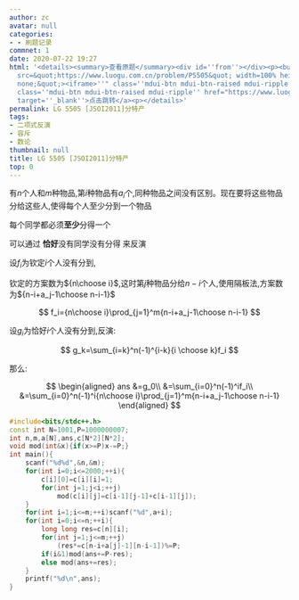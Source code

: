 ```yaml
---
author: zc
avatar: null
categories:
- - 刷题记录
commnet: 1
date: 2020-07-22 19:27
html: '<details><summary>查看原题</summary><div id=''from''></div><p><button onclick="document.getElementById(''from'').innerHTML=''<iframe
  src=&quot;https://www.luogu.com.cn/problem/P5505&quot; width=100% height=800px style=&quot;border:
  none;&quot;><iframe>''" class=''mdui-btn mdui-btn-raised mdui-ripple''>点击加载</button><a
  class=''mdui-btn mdui-btn-raised mdui-ripple'' href="https://www.luogu.com.cn/problem/P5505"
  target=''_blank''>点击跳转</a><p></details>'
permalink: LG 5505 [JSOI2011]分特产
tags:
- 二项式反演
- 容斥
- 数论
thumbnail: null
title: LG 5505 [JSOI2011]分特产
top: 0
---
```

有$n$个人和$m$种物品,第$i$种物品有$a_i$个,同种物品之间没有区别。现在要将这些物品分给这些人,使得每个人至少分到一个物品

每个同学都必须**至少**分得一个

可以通过 **恰好**没有同学没有分得 来反演

设$f_i$为钦定$i$个人没有分到,

钦定的方案数为${n\choose i}$,这时第$j$种物品分给$n-i$个人,使用隔板法,方案数为${n-i+a_j-1\choose n-i-1}$

$$
f_i={n\choose i}\prod_{j=1}^m{n-i+a_j-1\choose n-i-1}
$$

设$g_i$为恰好$i$个人没有分到,反演:

$$
g_k=\sum_{i=k}^n(-1)^{i-k}{i \choose k}f_i
$$

那么:

$$
\begin{aligned}
ans
&=g_0\\
&=\sum_{i=0}^n(-1)^if_i\\
&=\sum_{i=0}^n(-1)^i{n\choose i}\prod_{j=1}^m{n-i+a_j-1\choose n-i-1}
\end{aligned}
$$
```cpp
#include<bits/stdc++.h>
const int N=1001,P=1000000007;
int n,m,a[N],ans,c[N*2][N*2];
void mod(int&x){if(x>=P)x-=P;}
int main(){
    scanf("%d%d",&n,&m);
    for(int i=0;i<=2000;++i){
        c[i][0]=c[i][i]=1;
        for(int j=1;j<i;++j)
            mod(c[i][j]=c[i-1][j-1]+c[i-1][j]);
    }
    for(int i=1;i<=m;++i)scanf("%d",a+i);
    for(int i=0;i<=n;++i){
        long long res=c[n][i];
        for(int j=1;j<=m;++j)
            (res*=c[n-i+a[j]-1][n-i-1])%=P;
        if(i&1)mod(ans+=P-res);
        else mod(ans+=res);
    }
    printf("%d\n",ans);
}
```
